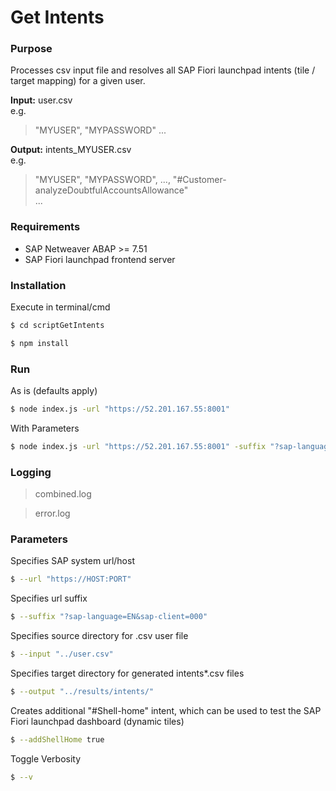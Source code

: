 # Get Intents

### Purpose

Processes csv input file and resolves all SAP Fiori launchpad intents (tile / target mapping) for a given user.

**Input:** user.csv  
e.g.  
> "MYUSER", "MYPASSWORD"
> ...

**Output:** intents_MYUSER.csv  
e.g.  
> "MYUSER", "MYPASSWORD", ..., "#Customer-analyzeDoubtfulAccountsAllowance"  
> ...

### Requirements

* SAP Netweaver ABAP >= 7.51
* SAP Fiori launchpad frontend server

### Installation

Execute in terminal/cmd

```bash
$ cd scriptGetIntents
```

```bash
$ npm install
```

### Run

As is (defaults apply)  
```bash
$ node index.js -url "https://52.201.167.55:8001"
```

With Parameters  
```bash
$ node index.js -url "https://52.201.167.55:8001" -suffix "?sap-language=EN&sap-client=000" -input "../user.csv" -output "../results/intents/" -addShellHome true -v
```

### Logging

> combined.log

> error.log

### Parameters

Specifies SAP system url/host
```bash
$ --url "https://HOST:PORT"
```

Specifies url suffix
```bash
$ --suffix "?sap-language=EN&sap-client=000"
```

Specifies source directory for .csv user file
```bash
$ --input "../user.csv"
```

Specifies target directory for generated intents*.csv files
```bash
$ --output "../results/intents/"
```

Creates additional "#Shell-home" intent, which can be used to test the SAP Fiori launchpad dashboard (dynamic tiles)
```bash
$ --addShellHome true
```

Toggle Verbosity  
```bash
$ --v
```
